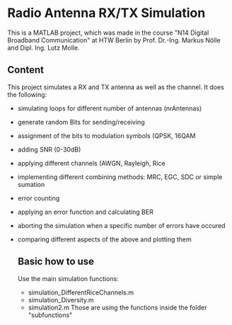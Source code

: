 # Radio Antenna RX/TX Simulation
This is a MATLAB project, which was made in the course "N14 Digital Broadband Communication" at HTW Berlin by Prof. Dr.-Ing. Markus Nölle and Dipl. Ing. Lutz Molle.

## Content
This project simulates a RX and TX antenna as well as the channel. It does the following:
- simulating loops for different number of antennas (nrAntennas)
- generate random Bits for sending/receiving
- assignment of the bits to modulation symbols (QPSK, 16QAM
- adding SNR (0-30dB)
- applying different channels (AWGN, Rayleigh, Rice
- implementing different combining methods: MRC, EGC, SDC or simple sumation
- error counting
- applying an error function and calculating BER
- aborting the simulation when a specific number of errors have occured
- comparing different aspects of the above and plotting them

  ## Basic how to use
  Use the main simulation functions:
  - simulation_DifferentRiceChannels.m
  - simulation_Diversity.m
  - simulation2.m
  Those are using the functions inside the folder "subfunctions"
